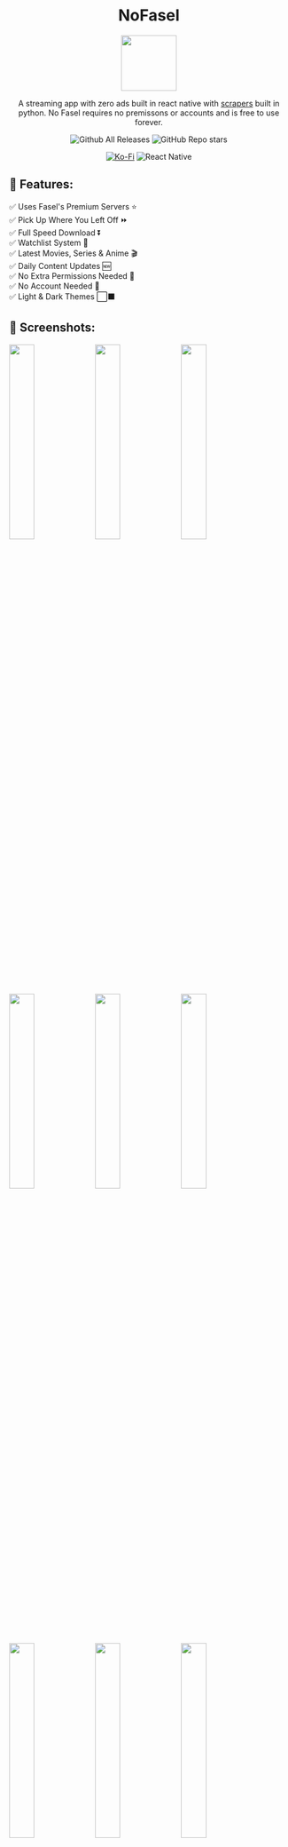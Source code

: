 <h1 align="center">NoFasel</h1>

<p align="center">
   <img src="https://i.imgur.com/NvLCO9U.png" width="100px" height="100px">
</p>

<div align="center">

A streaming app with zero ads built in react native with [scrapers](https://github.com/N0-0NE-Dev/no-fasel-scrapers) built in python. No Fasel requires no premissons or accounts and is free to use forever.

![Github All Releases](https://img.shields.io/github/downloads/N0-0NE-Dev/NoFasel/total.svg?style=for-the-badge)
![GitHub Repo stars](https://img.shields.io/github/stars/N0-0NE-Dev/NoFasel?style=for-the-badge&color=gold)

[![Ko-Fi](https://img.shields.io/badge/Ko--fi-F16061?style=for-the-badge&logo=ko-fi&logoColor=white)](https://ko-fi.com/ahmedbadawe)
![React Native](https://img.shields.io/badge/react_native-%2320232a.svg?style=for-the-badge&logo=react&logoColor=%2361DAFB)

</div>

## 📖 Features:

✅ Uses Fasel's Premium Servers ⭐  
✅ Pick Up Where You Left Off ⏩  
✅ Full Speed Download ⏬  
✅ Watchlist System 📃  
✅ Latest Movies, Series & Anime 🎬  
✅ Daily Content Updates 🆕  
✅ No Extra Permissions Needed 🚫  
✅ No Account Needed 🚫  
✅ Light & Dark Themes ⬜⬛

## 📱 Screenshots:

   <p float="left">
      <img src="https://i.imgur.com/SwPY24el.png" width="30%" /> 
      <img src="https://i.imgur.com/aCm9vOWl.png" width="30%" /> 
      <img src="https://i.imgur.com/SY76kbKl.png" width="30%" /> 
      <img src="https://i.imgur.com/5l3L5Mvl.png" width="30%" /> 
      <img src="https://i.imgur.com/CATSRhLl.png" width="30%" /> 
      <img src="https://i.imgur.com/hWfGkWal.png" width="30%" /> 
      <img src="https://i.imgur.com/tSySR0fl.png" width="30%" /> 
      <img src="https://i.imgur.com/pIDzfW0l.png" width="30%" /> 
      <img src="https://i.imgur.com/bEkYPZBl.png" width="30%" /> 
   </p>

## ⬇️ Download:

Go to [releases](https://github.com/N0-0NE-Dev/NoFasel/releases) page and download the latest release or you can download it from [IzzyOnDroid](https://apt.izzysoft.de/fdroid/index/apk/com.n00nedev.nofasel) to get automatic updates.

<a href="https://apt.izzysoft.de/fdroid/index/apk/com.n00nedev.nofasel">
   <img src="https://gitlab.com/IzzyOnDroid/repo/-/raw/master/assets/IzzyOnDroid.png" width="50%">
</a>
